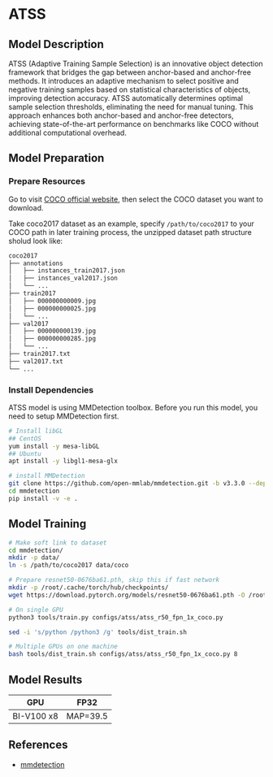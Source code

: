 # ATSS

## Model Description

ATSS (Adaptive Training Sample Selection) is an innovative object detection framework that bridges the gap between
anchor-based and anchor-free methods. It introduces an adaptive mechanism to select positive and negative training
samples based on statistical characteristics of objects, improving detection accuracy. ATSS automatically determines
optimal sample selection thresholds, eliminating the need for manual tuning. This approach enhances both anchor-based
and anchor-free detectors, achieving state-of-the-art performance on benchmarks like COCO without additional
computational overhead.

## Model Preparation

### Prepare Resources

Go to visit [COCO official website](https://cocodataset.org/#download), then select the COCO dataset you want to download.

Take coco2017 dataset as an example, specify `/path/to/coco2017` to your COCO path in later training process, the
unzipped dataset path structure sholud look like:

```bash
coco2017
├── annotations
│   ├── instances_train2017.json
│   ├── instances_val2017.json
│   └── ...
├── train2017
│   ├── 000000000009.jpg
│   ├── 000000000025.jpg
│   └── ...
├── val2017
│   ├── 000000000139.jpg
│   ├── 000000000285.jpg
│   └── ...
├── train2017.txt
├── val2017.txt
└── ...
```

### Install Dependencies

ATSS model is using MMDetection toolbox. Before you run this model, you need to setup MMDetection first.

```bash
# Install libGL
## CentOS
yum install -y mesa-libGL
## Ubuntu
apt install -y libgl1-mesa-glx

# install MMDetection
git clone https://github.com/open-mmlab/mmdetection.git -b v3.3.0 --depth=1
cd mmdetection
pip install -v -e .
```

## Model Training

```bash
# Make soft link to dataset
cd mmdetection/
mkdir -p data/
ln -s /path/to/coco2017 data/coco

# Prepare resnet50-0676ba61.pth, skip this if fast network
mkdir -p /root/.cache/torch/hub/checkpoints/
wget https://download.pytorch.org/models/resnet50-0676ba61.pth -O /root/.cache/torch/hub/checkpoints/resnet50-0676ba61.pth

# On single GPU
python3 tools/train.py configs/atss/atss_r50_fpn_1x_coco.py

sed -i 's/python /python3 /g' tools/dist_train.sh

# Multiple GPUs on one machine
bash tools/dist_train.sh configs/atss/atss_r50_fpn_1x_coco.py 8
```

## Model Results

| GPU        | FP32     |
|------------|----------|
| BI-V100 x8 | MAP=39.5 |

## References

- [mmdetection](https://github.com/open-mmlab/mmdetection)
